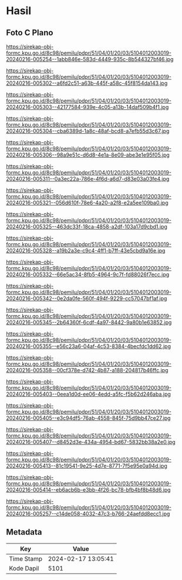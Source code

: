 # Hasil

## Foto C Plano

https://sirekap-obj-formc.kpu.go.id/8c98/pemilu/pdpr/51/04/01/20/03/5104012003019-20240216-005254--1abb846e-583d-4449-935c-8b544327bf46.jpg

https://sirekap-obj-formc.kpu.go.id/8c98/pemilu/pdpr/51/04/01/20/03/5104012003019-20240216-005302--a6fd2c51-a63b-445f-a58c-45f8154da143.jpg

https://sirekap-obj-formc.kpu.go.id/8c98/pemilu/pdpr/51/04/01/20/03/5104012003019-20240216-005303--42177584-939e-4c05-a13b-14daf509b4f1.jpg

https://sirekap-obj-formc.kpu.go.id/8c98/pemilu/pdpr/51/04/01/20/03/5104012003019-20240216-005304--cba6389d-1a8c-48af-bcd8-a7efb55d3c67.jpg

https://sirekap-obj-formc.kpu.go.id/8c98/pemilu/pdpr/51/04/01/20/03/5104012003019-20240216-005306--98a9e51c-d6d8-4e1a-8e09-abe3e1e95f05.jpg

https://sirekap-obj-formc.kpu.go.id/8c98/pemilu/pdpr/51/04/01/20/03/5104012003019-20240216-005311--0a3ec22a-786e-4f6d-a6d7-d83e03a03fe4.jpg

https://sirekap-obj-formc.kpu.go.id/8c98/pemilu/pdpr/51/04/01/20/03/5104012003019-20240216-005321--056d610f-78e6-4a20-a2f8-e2a5ee109ba0.jpg

https://sirekap-obj-formc.kpu.go.id/8c98/pemilu/pdpr/51/04/01/20/03/5104012003019-20240216-005325--463dc33f-18ca-4858-a2df-103a17d9cbd1.jpg

https://sirekap-obj-formc.kpu.go.id/8c98/pemilu/pdpr/51/04/01/20/03/5104012003019-20240216-005328--a19b2a3e-c9c4-4ff1-b7ff-43e5cbd9a16e.jpg

https://sirekap-obj-formc.kpu.go.id/8c98/pemilu/pdpr/51/04/01/20/03/5104012003019-20240216-005332--66e5ac34-8fb5-4964-9c7f-fd88026f7ecc.jpg

https://sirekap-obj-formc.kpu.go.id/8c98/pemilu/pdpr/51/04/01/20/03/5104012003019-20240216-005342--0e2da0fe-560f-494f-9229-cc57047bf1af.jpg

https://sirekap-obj-formc.kpu.go.id/8c98/pemilu/pdpr/51/04/01/20/03/5104012003019-20240216-005345--2b64360f-6cdf-4a97-8442-9a80b1e63852.jpg

https://sirekap-obj-formc.kpu.go.id/8c98/pemilu/pdpr/51/04/01/20/03/5104012003019-20240216-005355--e56c23a6-04af-4c53-8384-4becfdc1dd62.jpg

https://sirekap-obj-formc.kpu.go.id/8c98/pemilu/pdpr/51/04/01/20/03/5104012003019-20240216-005358--00cf378e-d742-4b87-a188-204817b46ffc.jpg

https://sirekap-obj-formc.kpu.go.id/8c98/pemilu/pdpr/51/04/01/20/03/5104012003019-20240216-005403--0eea1d0d-ee06-4edd-a5fc-f5b62d246aba.jpg

https://sirekap-obj-formc.kpu.go.id/8c98/pemilu/pdpr/51/04/01/20/03/5104012003019-20240216-005405--e3c94df5-76ab-4558-845f-75d9bb47ce27.jpg

https://sirekap-obj-formc.kpu.go.id/8c98/pemilu/pdpr/51/04/01/20/03/5104012003019-20240216-005407--d8452d3e-434a-4954-bd67-5832bb38a2e0.jpg

https://sirekap-obj-formc.kpu.go.id/8c98/pemilu/pdpr/51/04/01/20/03/5104012003019-20240216-005413--81c19541-9e25-4d7e-8771-7f5e95e0a94d.jpg

https://sirekap-obj-formc.kpu.go.id/8c98/pemilu/pdpr/51/04/01/20/03/5104012003019-20240216-005414--eb6acb6b-e3bb-4f26-bc78-bfb4bf8b48d6.jpg

https://sirekap-obj-formc.kpu.go.id/8c98/pemilu/pdpr/51/04/01/20/03/5104012003019-20240216-005257--c14de058-4032-47c3-b766-24aefdd8ecc1.jpg


## Metadata

| Key        | Value               |
| ---------- | ------------------- |
| Time Stamp | 2024-02-17 13:05:41 |
| Kode Dapil | 5101                |



